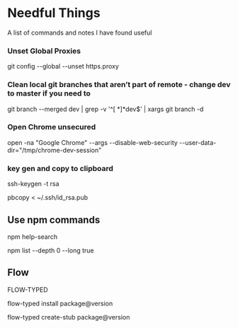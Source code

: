 # Needful Things
A list of commands and notes I have found useful 

### Unset Global Proxies
git config --global --unset https.proxy

### Clean local git branches that aren’t part of remote  - change dev to master if you need to 
git branch --merged dev | grep -v '^[ *]*dev$' | xargs git branch -d

### Open Chrome unsecured 
 open -na "Google Chrome" --args --disable-web-security --user-data-dir="/tmp/chrome-dev-session"
 
### key gen and copy to clipboard 
ssh-keygen -t rsa

pbcopy < ~/.ssh/id_rsa.pub

## Use npm commands
npm help-search 

npm list --depth 0 --long true

## Flow 

FLOW-TYPED

flow-typed install package@version

flow-typed create-stub package@version
